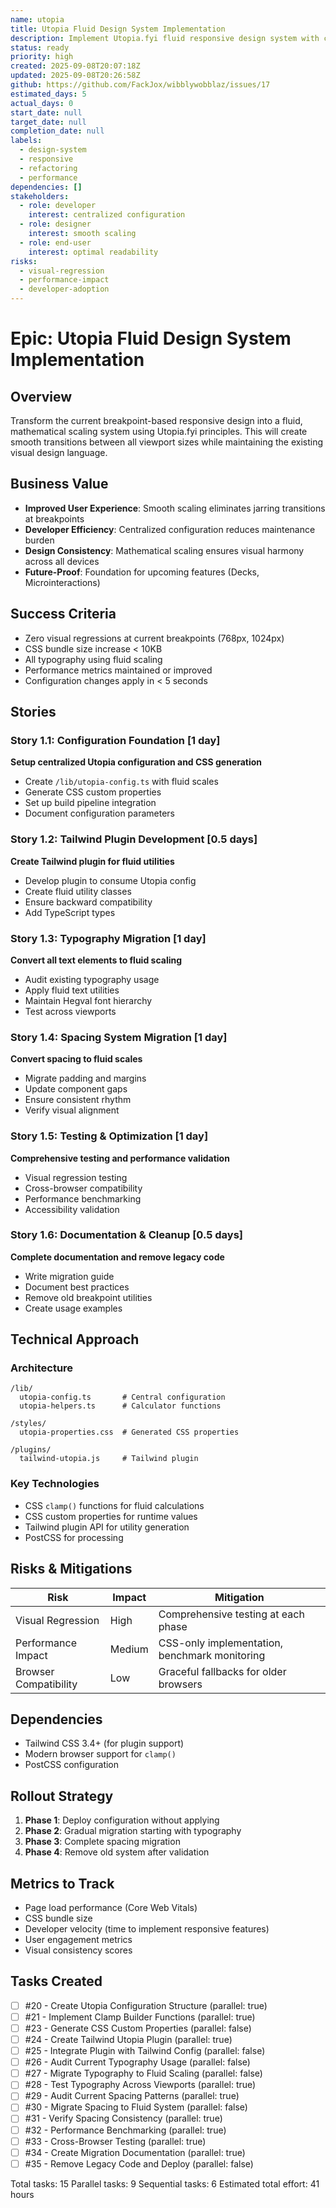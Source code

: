 ```yaml
---
name: utopia
title: Utopia Fluid Design System Implementation
description: Implement Utopia.fyi fluid responsive design system with centralized configuration for smooth typography and spacing scaling
status: ready
priority: high
created: 2025-09-08T20:07:18Z
updated: 2025-09-08T20:26:58Z
github: https://github.com/FackJox/wibblywobblaz/issues/17
estimated_days: 5
actual_days: 0
start_date: null
target_date: null
completion_date: null
labels:
  - design-system
  - responsive
  - refactoring
  - performance
dependencies: []
stakeholders:
  - role: developer
    interest: centralized configuration
  - role: designer
    interest: smooth scaling
  - role: end-user
    interest: optimal readability
risks:
  - visual-regression
  - performance-impact
  - developer-adoption
---
```


# Epic: Utopia Fluid Design System Implementation

## Overview
Transform the current breakpoint-based responsive design into a fluid, mathematical scaling system using Utopia.fyi principles. This will create smooth transitions between all viewport sizes while maintaining the existing visual design language.

## Business Value
- **Improved User Experience**: Smooth scaling eliminates jarring transitions at breakpoints
- **Developer Efficiency**: Centralized configuration reduces maintenance burden
- **Design Consistency**: Mathematical scaling ensures visual harmony across all devices
- **Future-Proof**: Foundation for upcoming features (Decks, Microinteractions)

## Success Criteria
- Zero visual regressions at current breakpoints (768px, 1024px)
- CSS bundle size increase < 10KB
- All typography using fluid scaling
- Performance metrics maintained or improved
- Configuration changes apply in < 5 seconds

## Stories

### Story 1.1: Configuration Foundation [1 day]
**Setup centralized Utopia configuration and CSS generation**
- Create `/lib/utopia-config.ts` with fluid scales
- Generate CSS custom properties
- Set up build pipeline integration
- Document configuration parameters

### Story 1.2: Tailwind Plugin Development [0.5 days]
**Create Tailwind plugin for fluid utilities**
- Develop plugin to consume Utopia config
- Create fluid utility classes
- Ensure backward compatibility
- Add TypeScript types

### Story 1.3: Typography Migration [1 day]
**Convert all text elements to fluid scaling**
- Audit existing typography usage
- Apply fluid text utilities
- Maintain Hegval font hierarchy
- Test across viewports

### Story 1.4: Spacing System Migration [1 day]
**Convert spacing to fluid scales**
- Migrate padding and margins
- Update component gaps
- Ensure consistent rhythm
- Verify visual alignment

### Story 1.5: Testing & Optimization [1 day]
**Comprehensive testing and performance validation**
- Visual regression testing
- Cross-browser compatibility
- Performance benchmarking
- Accessibility validation

### Story 1.6: Documentation & Cleanup [0.5 days]
**Complete documentation and remove legacy code**
- Write migration guide
- Document best practices
- Remove old breakpoint utilities
- Create usage examples

## Technical Approach

### Architecture
```
/lib/
  utopia-config.ts       # Central configuration
  utopia-helpers.ts      # Calculator functions
  
/styles/
  utopia-properties.css  # Generated CSS properties
  
/plugins/
  tailwind-utopia.js     # Tailwind plugin
```

### Key Technologies
- CSS `clamp()` functions for fluid calculations
- CSS custom properties for runtime values
- Tailwind plugin API for utility generation
- PostCSS for processing

## Risks & Mitigations

| Risk | Impact | Mitigation |
|------|--------|------------|
| Visual Regression | High | Comprehensive testing at each phase |
| Performance Impact | Medium | CSS-only implementation, benchmark monitoring |
| Browser Compatibility | Low | Graceful fallbacks for older browsers |

## Dependencies
- Tailwind CSS 3.4+ (for plugin support)
- Modern browser support for `clamp()`
- PostCSS configuration

## Rollout Strategy
1. **Phase 1**: Deploy configuration without applying
2. **Phase 2**: Gradual migration starting with typography
3. **Phase 3**: Complete spacing migration
4. **Phase 4**: Remove old system after validation

## Metrics to Track
- Page load performance (Core Web Vitals)
- CSS bundle size
- Developer velocity (time to implement responsive features)
- User engagement metrics
- Visual consistency scores

## Tasks Created
- [ ] #20 - Create Utopia Configuration Structure (parallel: true)
- [ ] #21 - Implement Clamp Builder Functions (parallel: true)
- [ ] #23 - Generate CSS Custom Properties (parallel: false)
- [ ] #24 - Create Tailwind Utopia Plugin (parallel: true)
- [ ] #25 - Integrate Plugin with Tailwind Config (parallel: false)
- [ ] #26 - Audit Current Typography Usage (parallel: false)
- [ ] #27 - Migrate Typography to Fluid Scaling (parallel: false)
- [ ] #28 - Test Typography Across Viewports (parallel: true)
- [ ] #29 - Audit Current Spacing Patterns (parallel: true)
- [ ] #30 - Migrate Spacing to Fluid System (parallel: false)
- [ ] #31 - Verify Spacing Consistency (parallel: true)
- [ ] #32 - Performance Benchmarking (parallel: true)
- [ ] #33 - Cross-Browser Testing (parallel: true)
- [ ] #34 - Create Migration Documentation (parallel: true)
- [ ] #35 - Remove Legacy Code and Deploy (parallel: false)

Total tasks: 15
Parallel tasks: 9
Sequential tasks: 6
Estimated total effort: 41 hours
